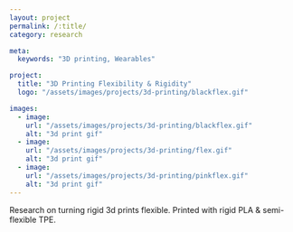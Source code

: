 ```yaml
---
layout: project
permalink: /:title/
category: research

meta:
  keywords: "3D printing, Wearables"

project:
  title: "3D Printing Flexibility & Rigidity"
  logo: "/assets/images/projects/3d-printing/blackflex.gif"

images:
  - image:
    url: "/assets/images/projects/3d-printing/blackflex.gif"
    alt: "3d print gif"
  - image:
    url: "/assets/images/projects/3d-printing/flex.gif"
    alt: "3d print gif"
  - image:
    url: "/assets/images/projects/3d-printing/pinkflex.gif"
    alt: "3d print gif"
---
```



<p>Research on turning rigid 3d prints flexible. Printed with rigid PLA & semi-flexible TPE.</p>